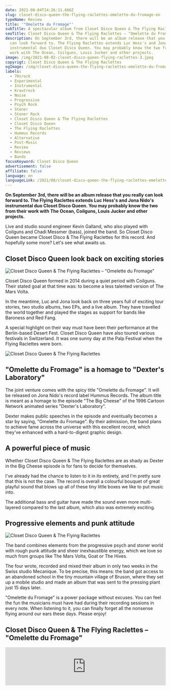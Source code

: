 ```yaml
---
date: 2021-08-04T14:26:11.666Z
slug: closet-disco-queen-the-flying-raclettes-omelette-du-fromage-en
typeName: Review
title: '"Omelette du Fromage"'
subTitle: A spectacular album from Closet Disco Queen & The Flying Raclettes
seoTitle: Closet Disco Queen & The Flying Raclettes – "Omelette du Fromage"
description: On September 3rd, there will be an album release that you really
  can look forward to. The Flying Raclettes extends Luc Hess's and Jona Nido's
  instrumental duo Closet Disco Queen. You may probably know the two from their
  work with The Ocean, Coilguns, Louis Jucker and other projects.
image: /img/2021-08-02-closet-disco-queen-flying-raclettes-3.jpeg
copyrigt: Closet Disco Queen & The Flying Raclettes
ogImage: /img/closet-disco-queen-the-flying-raclettes-omelette-du-fromage-fb.jpg
labels:
  - 70srock
  - Experimental
  - Instrumental
  - Krautrock
  - Noise
  - Progressive
  - Psych Rock
  - Stoner
  - Stoner Rock
  - Closet Disco Queen & The Flying Raclettes
  - Closet Disco Queen
  - The Flying Raclettes
  - Hummus Records
  - Alternative
  - Post-Music
  - Review
  - Reviews
  - Bands
focusKeyword: Closet Disco Queen
advertisement: false
affiliate: false
language: en
languageLink: /2021/08/closet-disco-queen-the-flying-raclettes-omelette-du-fromage/
---
```

**On September 3rd, there will be an album release that you really can look forward to. The Flying Raclettes extends Luc Hess's and Jona Nido's instrumental duo Closet Disco Queen. You may probably know the two from their work with The Ocean, Coilguns, Louis Jucker and other projects.**

Live and studio sound engineer Kevin Galland, who also played with Coilguns and Chadi Messmer (bass), joined the band. So Closet Disco Queen became Closet Disco & The Flying Raclettes for this record. And hopefully some more? Let's see what awaits us.

## Closet Disco Queen look back on exciting stories

![Closet Disco Queen & The Flying Raclettes – "Omelette du Fromage"](/img/closet-disco-queen-omelette-du-fromage.jpeg "Closet Disco Queen & The Flying Raclettes – \"Omelette du Fromage\"")

Closet Disco Queen formed in 2014 during a quiet period with Coilguns. Their stated goal at that time was: to become a less talented version of The Mars Volta.

In the meantime, Luc and Jona look back on three years full of exciting tour stories, two studio albums, two EPs, and a live album. They have travelled the world together and played the stages as support for bands like Baroness and Red Fang.

A special highlight on their way must have been their performance at the Berlin-based Desert Fest. Closet Disco Queen have also toured various festivals in Switzerland. It was one sunny day at the Palp Festival when the Flying Raclettes were born.

![Closet Disco Queen & The Flying Raclettes](/img/2021-08-02-closet-disco-queen-flying-raclettes-5.jpeg "Closet Disco Queen & The Flying Raclettes")

## "Omelette du Fromage" is a homage to "Dexter's Laboratory"

The joint venture comes with the spicy title "Omelette du Fromage". It will be released on Jona Nido's record label Hummus Records. The album title is meant as a homage to the episode "The Big Cheese" of the 1996 Cartoon Network animated series "Dexter's Laboratory".

Dexter makes public speeches in the episode and eventually becomes a star by saying, "Omelette du Fromage". By their admission, the band plans to achieve fame across the universe with this excellent record, which they've enhanced with a hard-to-digest graphic design.

## A powerful piece of music

Whether Closet Disco Queen & The Flying Raclettes are as shady as Dexter in the Big Cheese episode is for fans to decide for themselves. 

I've already had the chance to listen to it in its entirety, and I'm pretty sure that this is not the case. The record is overall a colourful bouquet of great playful sound that blows up all of these tiny little boxes we like to put music into.

The additional bass and guitar have made the sound even more multi-layered compared to the last album, which also was extremely exciting. 

## Progressive elements and punk attitude

![Closet Disco Queen & The Flying Raclettes](/img/2021-08-02-closet-disco-queen-flying-raclettes-2.jpeg "Closet Disco Queen & The Flying Raclettes")

The band combines elements from the progressive psych and stoner world with rough punk attitude and sheer inexhaustible energy, which we love so much from groups like The Mars Volta, Goat or The Hives.

The four wrote, recorded and mixed their album in only two weeks in the Swiss studio Mecanique. To be precise, this means: the band got access to an abandoned school in the tiny mountain village of Bruson, where they set up a mobile studio and made an album that was sent to the pressing plant just 15 days later.

"Omelette du Fromage" is a power package without excuses. You can feel the fun the musicians must have had during their recording sessions in every note. When listening to it, you can finally forget all the nonsense flying around our ears these days. Please enjoy!

<YouTube id="APNyDhLHWSw" />

## Closet Disco Queen & The Flying Raclettes – "Omelette du Fromage"

<iframe style="border: 0; width: 100%; height: 120px;" src="https://bandcamp.com/EmbeddedPlayer/album=1670918056/size=large/bgcol=ffffff/linkcol=5c9b72/tracklist=false/artwork=small/transparent=true/" seamless><a href="https://closetdiscoqueen.bandcamp.com/album/omelette-du-fromage">Omelette du Fromage by Closet Disco Queen &amp; The Flying Raclettes</a></iframe>